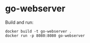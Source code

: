 # go-webserver

Build and run:

```
docker build -t go-webserver .
docker run -p 8080:8080 go-webserver
```
